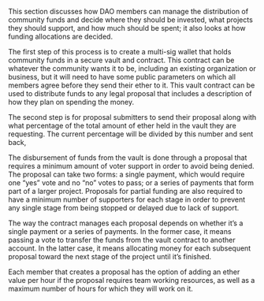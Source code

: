 This section discusses how DAO members can manage the distribution of community funds and decide where they should be invested, what projects they should support, and how much should be spent; it also looks at how funding allocations are decided.

The first step of this process is to create a multi-sig wallet that holds community funds in a secure vault and contract. This contract can be whatever the community wants it to be, including an existing organization or business, but it will need to have some public parameters on which all members agree before they send their ether to it. This vault contract can be used to distribute funds to any legal proposal that includes a description of how they plan on spending the money.

The second step is for proposal submitters to send their proposal along with what percentage of the total amount of ether held in the vault they are requesting. The current percentage will be divided by this number and sent back,

The disbursement of funds from the vault is done through a proposal that requires a minimum amount of voter support in order to avoid being denied. The proposal can take two forms: a single payment, which would require one “yes” vote and no “no” votes to pass; or a series of payments that form part of a larger project. Proposals for partial funding are also required to have a minimum number of supporters for each stage in order to prevent any single stage from being stopped or delayed due to lack of support.

The way the contract manages each proposal depends on whether it’s a single payment or a series of payments. In the former case, it means passing a vote to transfer the funds from the vault contract to another account. In the latter case, it means allocating money for each subsequent proposal toward the next stage of the project until it’s finished.

Each member that creates a proposal has the option of adding an ether value per hour if the proposal requires team working resources, as well as a maximum number of hours for which they will work on it.

